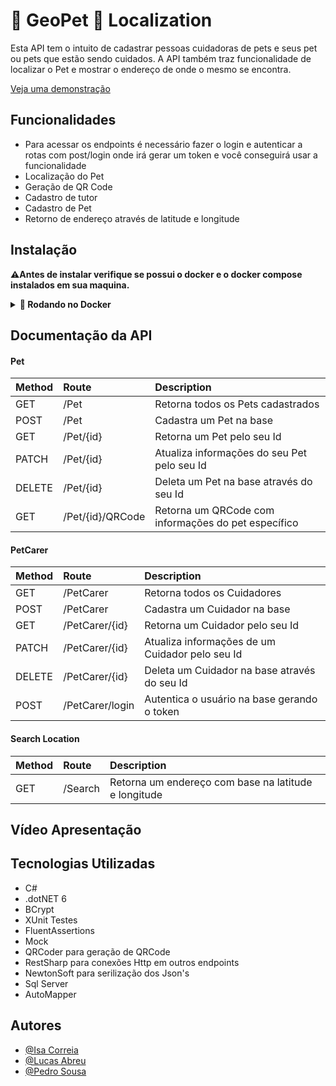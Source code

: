 
# :wolf:  GeoPet 🐾 Localization

Esta API tem o intuito de cadastrar pessoas cuidadoras de pets e seus pet ou pets que estão sendo cuidados.
A API também traz funcionalidade de localizar o Pet e mostrar o endereço de onde o mesmo se encontra.

[Veja uma demonstração](https://youtu.be/bhT2jJyvlkM)

## Funcionalidades

- Para acessar os endpoints é necessário fazer o login e autenticar a rotas com post/login onde irá gerar um token e você conseguirá usar a funcionalidade
- Localização do Pet
- Geração de QR Code
- Cadastro de tutor
- Cadastro de Pet
- Retorno de endereço através de latitude e longitude


## Instalação
**:warning:Antes de instalar verifique se possui o docker e o docker compose instalados em sua maquina.**
<details>
  <summary><strong>🐋 Rodando no Docker</strong></summary>
  Execute:

  ```bash
    docker-compose up
  ```
  Depois basta rodar a aplicação ou digitar:
  ```bash
    dotnet run
  ```
  </details>
  
## Documentação da API

#### Pet

| Method   | Route       | Description                           |
| :---------- | :--------- | :---------------------------------- |
| GET | /Pet | Retorna todos os Pets cadastrados |
| POST | /Pet | Cadastra um Pet na base |
| GET | /Pet/{id} | Retorna um Pet pelo seu Id |
| PATCH | /Pet/{id} | Atualiza informações do seu Pet pelo seu Id |
| DELETE | /Pet/{id} | Deleta um Pet na base através do seu Id |
| GET | /Pet/{id}/QRCode | Retorna um QRCode com informações do pet específico |

#### PetCarer

| Method   | Route       | Description                           |
| :---------- | :--------- | :---------------------------------- |
| GET | /PetCarer | Retorna todos os Cuidadores |
| POST | /PetCarer | Cadastra um Cuidador na base |
| GET | /PetCarer/{id} | Retorna um Cuidador pelo seu Id |
| PATCH | /PetCarer/{id} | Atualiza informações de um Cuidador pelo seu Id |
| DELETE | /PetCarer/{id} | Deleta um Cuidador na base através do seu Id |
| POST | /PetCarer/login | Autentica o usuário na base gerando o token |

#### Search Location

| Method   | Route       | Description                           |
| :---------- | :--------- | :---------------------------------- |
| GET | /Search | Retorna um endereço com base na latitude e longitude |



## Vídeo Apresentação
## Tecnologias Utilizadas

- C#
- .dotNET 6
- BCrypt
- XUnit Testes
- FluentAssertions
- Mock
- QRCoder para geração de QRCode
- RestSharp para conexões Http em outros endpoints
- NewtonSoft para serilização dos Json's
- Sql Server
- AutoMapper

## Autores
- [@Isa Correia](https://github.com/IsaCorreia)
- [@Lucas Abreu](https://github.com/defreitaslucas)
- [@Pedro Sousa](https://github.com/pedrossdemelo)

